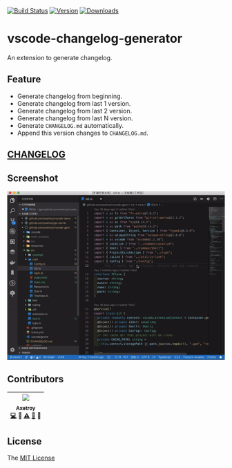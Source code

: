 [![Build Status](https://travis-ci.com/axetroy/vscode-changelog-generator.svg?branch=master)](https://travis-ci.com/axetroy/vscode-changelog-generator)
[![Version](https://vsmarketplacebadge.apphb.com/version/axetroy.vscode-changelog-generator.svg)](https://marketplace.visualstudio.com/items?itemName=axetroy.vscode-changelog-generator)
[![Downloads](https://vsmarketplacebadge.apphb.com/downloads/axetroy.vscode-changelog-generator.svg)](https://marketplace.visualstudio.com/items?itemName=axetroy.vscode-changelog-generator)

# vscode-changelog-generator

An extension to generate changelog.

## Feature

- Generate changelog from beginning.
- Generate changelog from last 1 version.
- Generate changelog from last 2 version.
- Generate changelog from last N version.
- Generate `CHANGELOG.md` automatically.
- Append this version changes to `CHANGELOG.md`.

## [CHANGELOG](CHANGELOG.md)

## Screenshot

![Screenshot](screenshot.gif)

## Contributors

<!-- ALL-CONTRIBUTORS-LIST:START - Do not remove or modify this section -->

| [<img src="https://avatars1.githubusercontent.com/u/9758711?v=3" width="100px;"/><br /><sub>Axetroy</sub>](http://axetroy.github.io)<br />[💻](https://github.com/axetroy/vscode-changelog-generator/commits?author=axetroy) 🔌 [⚠️](https://github.com/axetroy/vscode-changelog-generator/commits?author=axetroy) [🐛](https://github.com/axetroy/vscode-changelog-generator/issues?q=author%3Aaxetroy) 🎨 |
| :---------------------------------------------------------------------------------------------------------------------------------------------------------------------------------------------------------------------------------------------------------------------------------------------------------------------------------------------------------------------------: |


<!-- ALL-CONTRIBUTORS-LIST:END -->

## License

The [MIT License](LICENSE)
